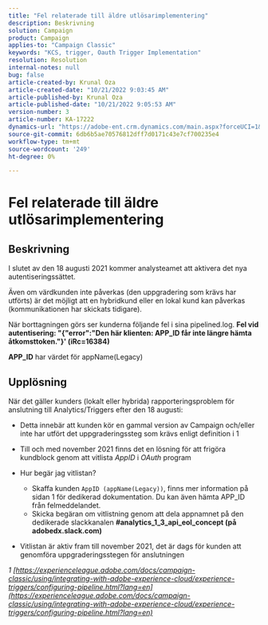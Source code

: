 ```yaml
---
title: "Fel relaterade till äldre utlösarimplementering"
description: Beskrivning
solution: Campaign
product: Campaign
applies-to: "Campaign Classic"
keywords: "KCS, trigger, Oauth Trigger Implementation"
resolution: Resolution
internal-notes: null
bug: false
article-created-by: Krunal Oza
article-created-date: "10/21/2022 9:03:45 AM"
article-published-by: Krunal Oza
article-published-date: "10/21/2022 9:05:53 AM"
version-number: 3
article-number: KA-17222
dynamics-url: "https://adobe-ent.crm.dynamics.com/main.aspx?forceUCI=1&pagetype=entityrecord&etn=knowledgearticle&id=d63b333e-1f51-ed11-bba2-0022480867fb"
source-git-commit: 6db6b5ae70576812dff7d0171c43e7cf700235e4
workflow-type: tm+mt
source-wordcount: '249'
ht-degree: 0%

---
```


# Fel relaterade till äldre utlösarimplementering

## Beskrivning


I slutet av den 18 augusti 2021 kommer analysteamet att aktivera det nya autentiseringssättet.

Även om värdkunden inte påverkas (den uppgradering som krävs har utförts) är det möjligt att en hybridkund eller en lokal kund kan påverkas (kommunikationen har skickats tidigare).

När borttagningen görs ser kunderna följande fel i sina pipelined.log.
<b>Fel vid autentisering: &quot;{&quot;error&quot;:&quot;Den här klienten: APP_ID får inte längre hämta åtkomsttoken.&quot;}&#39; (iRc=16384)</b>

<b>APP_ID</b> har värdet för appName(Legacy)


## Upplösning


När det gäller kunders (lokalt eller hybrida) rapporteringsproblem för anslutning till Analytics/Triggers efter den 18 augusti:

- Detta innebär att kunden kör en gammal version av Campaign och/eller inte har utfört det uppgraderingssteg som krävs enligt definition i 1
- Till och med november 2021 finns det en lösning för att frigöra kundblock genom att vitlista *AppID* i *OAuth* program
- Hur begär jag vitlistan?

   - Skaffa kunden `AppID (appName(Legacy))`, finns mer information på sidan 1 för dedikerad dokumentation. Du kan även hämta APP_ID från felmeddelandet.
   - Skicka begäran om vitlistning genom att dela appnamnet på den dedikerade slackkanalen <b>#analytics_1_3_api_eol_concept (på adobedx.slack.com)</b>
- Vitlistan är aktiv fram till november 2021, det är dags för kunden att genomföra uppgraderingsstegen för anslutningen


*1 [https://experienceleague.adobe.com/docs/campaign-classic/using/integrating-with-adobe-experience-cloud/experience-triggers/configuring-pipeline.html?lang=en](https://experienceleague.adobe.com/docs/campaign-classic/using/integrating-with-adobe-experience-cloud/experience-triggers/configuring-pipeline.html?lang=en)*
